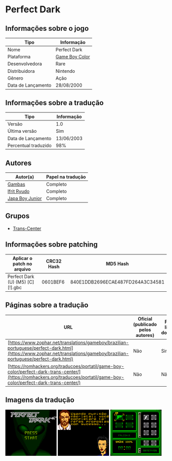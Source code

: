 # Perfect Dark

## Informações sobre o jogo

| Tipo | Informação |
| ----------- | ----------- |
| Nome | Perfect Dark |
| Plataforma | [Game Boy Color](../) |
| Desenvolvedora | Rare |
| Distribuidora | Nintendo |
| Gênero | Ação |
| Data de Lançamento | 28/08/2000 |

## Informações sobre a tradução

| Tipo | Informação |
| ----------- | ----------- |
| Versão | 1\.0 |
| Última versão | Sim |
| Data de Lançamento | 13/06/2003 |
| Percentual traduzido | 98% |

## Autores

| Autor(a) | Papel na tradução |
| ----------- | ----------- |
| [Gambas](../../../autores/gambas/) | Completo |
| [Ifrit Ryudo](../../../autores/ifrit-ryudo/) | Completo |
| [Japa Boy Junior](../../../autores/japa-boy-junior/) | Completo |

## Grupos

* [Trans\-Center](../../../grupos/trans-center/)

## Informações sobre patching

| Aplicar o patch no arquivo | CRC32 Hash | MD5 Hash |
| ----------- | ----------- | ----------- |
| Perfect Dark \(U\) \(M5\) \[C\]\[\!\]\.gbc | 0601BEF6 | 840E1DDB2696ECAE487FD264A3C34581 |

## Páginas sobre a tradução

| URL | Oficial (publicado pelos autores) | Possuí link de download |
| ----------- | ----------- | ----------- |
| [https://www.zophar.net/translations/gameboy/brazilian-portuguese/perfect-dark.html](https://www.zophar.net/translations/gameboy/brazilian-portuguese/perfect-dark.html) | Não | Sim |
| [https://romhackers.org/traducoes/portatil/game-boy-color/perfect-dark-trans-center/](https://romhackers.org/traducoes/portatil/game-boy-color/perfect-dark-trans-center/) | Não | Não |

## Imagens da tradução

![Imagem de exemplo da tradução 1](1.png)
![Imagem de exemplo da tradução 2](2.png)
![Imagem de exemplo da tradução 3](3.png)
